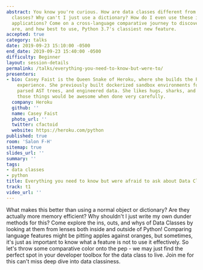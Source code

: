 ```yaml
---
abstract: You know you're curious. How are data classes different from other Python
  classes? Why can't I just use a dictionary? How do I even use these in my existing
  applications? Come on a cross-language comparative journey to discover just what
  are, and how best to use, Python 3.7's classiest new feature.
accepted: true
category: talks
date: 2019-09-23 15:10:00 -0500
end_date: 2019-09-23 15:40:00 -0500
difficulty: Beginner
layout: session-details
permalink: /talks/everything-you-need-to-know-but-were-to/
presenters:
- bio: Casey Faist is the Queen Snake of Heroku, where she builds the Python deployment
    experience. She previously built dockerized sandbox environments for the browser,
    parsed AST trees, and engineered data. She likes hugs, sharks, and thinks combining
    those things would be awesome when done very carefully.
  company: Heroku
  github: ''
  name: Casey Faist
  photo_url: ''
  twitter: cfactoid
  website: https://heroku.com/python
published: true
room: 'Salon F-H'
sitemap: true
slides_url: ''
summary: ''
tags:
- data classes
- python
title: Everything you need to know but were afraid to ask about Data Classes
track: t1
video_url: ''
---
```


What makes this better than using a normal object or dictionary? Are they actually more memory efficient? Why shouldn't I just write my own dunder methods for this? Come explore the ins, outs, and whys of Data Classes by looking at them from lenses both inside and outside of Python! Comparing language features might be pitting apples against oranges, but sometimes, it's just as important to know what a feature is not to use it effectively. So let's throw some comparative color onto the pep - we may just find the perfect spot in your developer toolbox for the data class to live. Join me for this can't miss deep dive into data classiness.
